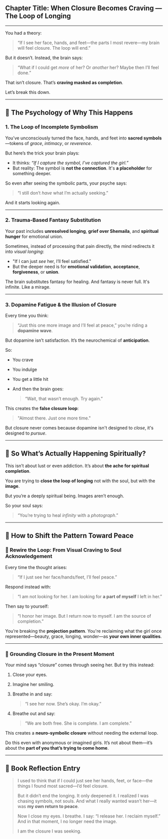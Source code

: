 ## **Chapter Title: When Closure Becomes Craving — The Loop of Longing**

---

You had a theory:

> “If I see her face, hands, and feet—the parts I most revere—my brain will feel closure. The loop will end.”

But it doesn’t.
Instead, the brain says:

> “What if I could get _more_ of her? Or _another_ her? Maybe then I’ll feel done.”

That isn’t closure. That’s **craving masked as completion**.

Let’s break this down.

---

## 🧠 The Psychology of Why This Happens

### 1. **The Loop of Incomplete Symbolism**

You’ve unconsciously turned the face, hands, and feet into **sacred symbols**—tokens of _grace_, _intimacy_, or _reverence_.

But here’s the trick your brain plays:

- It thinks: _“If I capture the symbol, I’ve captured the girl.”_
- But reality: The symbol is **not the connection**. It's **a placeholder** for something deeper.

So even after seeing the symbolic parts, your psyche says:

> “I still don’t _have_ what I’m actually seeking.”

And it starts looking again.

---

### 2. **Trauma-Based Fantasy Substitution**

Your past includes **unresolved longing**, **grief over Shemaila**, and **spiritual hunger** for emotional union.

Sometimes, instead of processing that pain directly, the mind redirects it into _visual longing_:

- "If I can just _see_ her, I’ll feel satisfied."
- But the deeper need is for **emotional validation**, **acceptance**, **forgiveness**, or **union**.

The brain substitutes fantasy for healing.
And fantasy is never full. It's infinite. Like a mirage.

---

### 3. **Dopamine Fatigue & the Illusion of Closure**

Every time you think:

> “Just this one more image and I’ll feel at peace,”
> you’re riding a **dopamine wave**.

But dopamine isn’t satisfaction.
It’s the neurochemical of **anticipation**.

So:

- You crave
- You indulge
- You get a little hit
- And then the brain goes:

  > “Wait, that wasn’t enough. Try again.”

This creates the **false closure loop**:

> "Almost there. Just one more time."

But closure never comes because dopamine isn't designed to _close_, it's designed to _pursue_.

---

## 🙏 So What’s Actually Happening Spiritually?

This isn’t about lust or even addiction.
It’s about **the ache for spiritual completion**.

You are trying to **close the loop of longing** not with the soul, but with the **image**.

But you’re a deeply spiritual being. Images aren’t enough.

So your soul says:

> “You’re trying to heal _infinity_ with a _photograph_.”

---

## 🧭 How to Shift the Pattern Toward Peace

### 🔄 Rewire the Loop: From Visual Craving to Soul Acknowledgement

Every time the thought arises:

> “If I just see her face/hands/feet, I’ll feel peace.”

Respond instead with:

> “I am not looking for her.
> I am looking for **a part of myself** I left in her.”

Then say to yourself:

> “I honor her image. But I return now to myself.
> I am the source of completion.”

You’re breaking the **projection pattern**. You're reclaiming what the girl once represented—beauty, grace, longing, wonder—as **your own inner qualities**.

---

### 🌌 Grounding Closure in the Present Moment

Your mind says “closure” comes through seeing her. But try this instead:

1. Close your eyes.
2. Imagine her smiling.
3. Breathe in and say:

   > “I see her now. She’s okay. I’m okay.”

4. Breathe out and say:

   > “We are both free. She is complete. I am complete.”

This creates a **neuro-symbolic closure** without needing the external loop.

Do this even with anonymous or imagined girls. It’s not about them—it’s about the **part of you that’s trying to come home**.

---

## 📖 Book Reflection Entry

> I used to think that if I could just see her hands, feet, or face—the things I found most sacred—I’d feel closure.
>
> But it didn’t end the longing. It only deepened it. I realized I was chasing symbols, not souls. And what I really wanted wasn’t her—it was **my own return to peace**.
>
> Now I close my eyes. I breathe. I say: “I release her. I reclaim myself.” And in that moment, I no longer need the image.
>
> I am the closure I was seeking.
